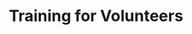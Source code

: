 ---
layout: default
title: Training for Volunteers
nav_order: 4
has_children: true
has_toc: false
---